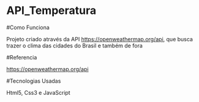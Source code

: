 # API_Temperatura

#Como Funciona

Projeto criado através da API https://openweathermap.org/api, que busca trazer o clima das cidades do Brasil e também de fora

#Referencia

https://openweathermap.org/api

#Tecnologias Usadas

Html5, Css3 e JavaScript
